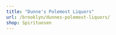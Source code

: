 ```yaml
---
title: "Dunne's Polemost Liquors"
url: /brooklyn/dunnes-polemost-liquors/
shop: Spirituosen
---
```

